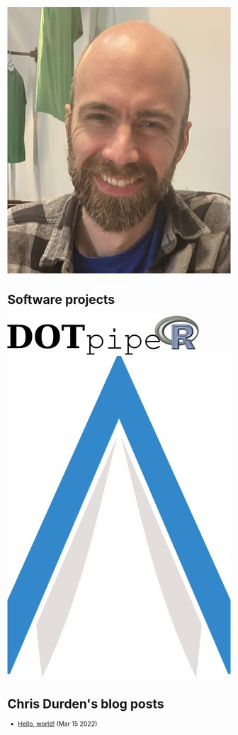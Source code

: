![Faceshot](/images/faceshot.jpg)

# Software projects

[![dotpipeR](/Projects/dotpipeR/dotpipeR.png)](https://github.com/cdurden/dotpipeR)
[![Aleksi](/images/AleksiLogo.png)](https://www.aleksi.org)


# Chris Durden's blog posts

 * [Hello, world!](/?file=./Blog/HelloWorld.md) (Mar 15 2022)
